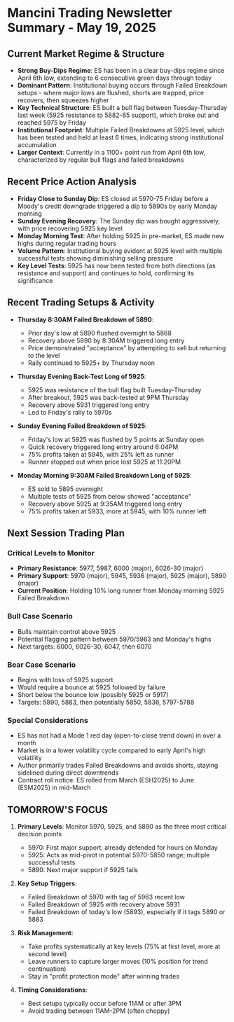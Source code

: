 # Mancini Trading Newsletter Summary - May 19, 2025

## Current Market Regime & Structure

* **Strong Buy-Dips Regime**: ES has been in a clear buy-dips regime since April 6th low, extending to 6 consecutive green days through today
* **Dominant Pattern**: Institutional buying occurs through Failed Breakdown setups - where major lows are flushed, shorts are trapped, price recovers, then squeezes higher
* **Key Technical Structure**: ES built a bull flag between Tuesday-Thursday last week (5925 resistance to 5882-85 support), which broke out and reached 5975 by Friday
* **Institutional Footprint**: Multiple Failed Breakdowns at 5925 level, which has been tested and held at least 6 times, indicating strong institutional accumulation
* **Larger Context**: Currently in a 1100+ point run from April 6th low, characterized by regular bull flags and failed breakdowns

## Recent Price Action Analysis

* **Friday Close to Sunday Dip**: ES closed at 5970-75 Friday before a Moody's credit downgrade triggered a dip to 5890s by early Monday morning
* **Sunday Evening Recovery**: The Sunday dip was bought aggressively, with price recovering 5925 key level
* **Monday Morning Test**: After holding 5925 in pre-market, ES made new highs during regular trading hours
* **Volume Pattern**: Institutional buying evident at 5925 level with multiple successful tests showing diminishing selling pressure
* **Key Level Tests**: 5925 has now been tested from both directions (as resistance and support) and continues to hold, confirming its significance

## Recent Trading Setups & Activity

* **Thursday 8:30AM Failed Breakdown of 5890**: 
  * Prior day's low at 5890 flushed overnight to 5868
  * Recovery above 5890 by 8:30AM triggered long entry
  * Price demonstrated "acceptance" by attempting to sell but returning to the level
  * Rally continued to 5925+ by Thursday noon

* **Thursday Evening Back-Test Long of 5925**:
  * 5925 was resistance of the bull flag built Tuesday-Thursday
  * After breakout, 5925 was back-tested at 9PM Thursday
  * Recovery above 5931 triggered long entry
  * Led to Friday's rally to 5970s

* **Sunday Evening Failed Breakdown of 5925**:
  * Friday's low at 5925 was flushed by 5 points at Sunday open
  * Quick recovery triggered long entry around 6:04PM
  * 75% profits taken at 5945, with 25% left as runner
  * Runner stopped out when price lost 5925 at 11:20PM

* **Monday Morning 9:30AM Failed Breakdown Long of 5925**:
  * ES sold to 5895 overnight
  * Multiple tests of 5925 from below showed "acceptance"
  * Recovery above 5925 at 9:35AM triggered long entry
  * 75% profits taken at 5933, more at 5945, with 10% runner left

## Next Session Trading Plan

### Critical Levels to Monitor
* **Primary Resistance**: 5977, 5987, 6000 (major), 6026-30 (major)
* **Primary Support**: 5970 (major), 5945, 5936 (major), 5925 (major), 5890 (major)
* **Current Position**: Holding 10% long runner from Monday morning 5925 Failed Breakdown

### Bull Case Scenario
* Bulls maintain control above 5925
* Potential flagging pattern between 5970/5963 and Monday's highs
* Next targets: 6000, 6026-30, 6047, then 6070

### Bear Case Scenario
* Begins with loss of 5925 support
* Would require a bounce at 5925 followed by failure
* Short below the bounce low (possibly 5925 or 5917)
* Targets: 5890, 5883, then potentially 5850, 5836, 5797-5788

### Special Considerations
* ES has not had a Mode 1 red day (open-to-close trend down) in over a month
* Market is in a lower volatility cycle compared to early April's high volatility
* Author primarily trades Failed Breakdowns and avoids shorts, staying sidelined during direct downtrends
* Contract roll notice: ES rolled from March (ESH2025) to June (ESM2025) in mid-March

## TOMORROW'S FOCUS

1. **Primary Levels**: Monitor 5970, 5925, and 5890 as the three most critical decision points
   * 5970: First major support, already defended for hours on Monday
   * 5925: Acts as mid-pivot in potential 5970-5850 range; multiple successful tests
   * 5890: Next major support if 5925 fails

2. **Key Setup Triggers**:
   * Failed Breakdown of 5970 with tag of 5963 recent low
   * Failed Breakdown of 5925 with recovery above 5931
   * Failed Breakdown of today's low (5893), especially if it tags 5890 or 5883

3. **Risk Management**:
   * Take profits systematically at key levels (75% at first level, more at second level)
   * Leave runners to capture larger moves (10% position for trend continuation)
   * Stay in "profit protection mode" after winning trades

4. **Timing Considerations**:
   * Best setups typically occur before 11AM or after 3PM
   * Avoid trading between 11AM-2PM (often choppy)